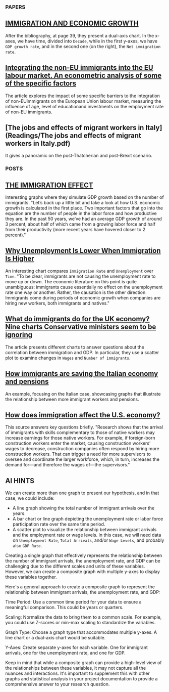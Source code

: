 ### PAPERS
## [IMMIGRATION AND ECONOMIC GROWTH](https://www.nber.org/system/files/working_papers/w25836/w25836.pdf)
After the bibliography, at page 39, they present a dual-axis chart. In the x-axes, we have time, divided into `Decade`, while in the first y-axes, we have `GDP growth rate`, and in the second one (on the right), the `Net immigration rate`.

## [Integrating the non-EU immigrants into the EU labour market. An econometric analysis of some of the specific factors](https://sciendo.com/article/10.2478/mmcks-2020-0021)
The article explores the impact of some specific barriers to the integration of non-EUimmigrants on the European Union labour market, measuring the influence of age, level of educationand investments on the employment rate of non-EU immigrants.

## [The jobs and effects of migrant workers in Italy](Readings/The jobs and effects of migrant workers in Italy.pdf)
It gives a panoramic on the post-Thatcherian and post-Brexit scenario.


### POSTS
## [THE IMMIGRATION EFFECT](https://projects.propublica.org/graphics/gdp#howitworks)
Interesting graphs where they simulate GDP growth based on the number of immigrants. "Let’s back up a little bit and take a look at how U.S. economic growth is calculated in the first place. Two important factors that go into the equation are the number of people in the labor force and how productive they are. In the past 50 years, we’ve had an average GDP growth of around 3 percent, about half of which came from a growing labor force and half from their productivity (more recent years have hovered closer to 2 percent)."

## [Why Unemployment Is Lower When Immigration Is Higher](https://www.cato.org/blog/why-unemployment-lower-when-immigration-higher)
An interesting chart compares `Immigration Rate` and `Unemployment` over `Time`. "To be clear, immigrants are not causing the unemployment rate to move up or down. The economic literature on this point is quite unambiguous: immigrants cause essentially no effect on the unemployment rate one way or another. Rather, the causation is the other direction. Immigrants come during periods of economic growth when companies are hiring new workers, both immigrants and natives."

## [What do immigrants do for the UK economy? Nine charts Conservative ministers seem to be ignoring](https://www.independent.co.uk/news/business/news/immigration-uk-economy-what-are-the-benefits-stats-theresa-may-amber-rudd-tory-conference-speeches-2016-a7346121.html)
The article presents different charts to answer questions about the correlation between immigration and GDP. In particular, they use a scatter plot to examine changes in `Wages` and `Number of immigrants`.

## [How immigrants are saving the Italian economy and pensions](https://openmigration.org/en/op-ed/how-immigrants-are-saving-the-italian-economy-and-pensions/)
An example, focusing on the Italian case, showcasing graphs that illustrate the relationship between more immigrant workers and pensions.

## [How does immigration affect the U.S. economy?](https://thesciencebehindit.org/how-does-immigration-affect-the-u-s-economy/)
This source answers key questions briefly. "Research shows that the arrival of immigrants with skills complementary to those of native workers may increase earnings for those native workers. For example, if foreign-born construction workers enter the market, causing construction workers’ wages to decrease, construction companies often respond by hiring more construction workers. That can trigger a need for more supervisors to oversee and coordinate the larger workforce, which, in turn, increases the demand for—and therefore the wages of—the supervisors."

## AI HINTS
We can create more than one graph to present our hypothesis, and in that case, we could include:
- A line graph showing the total number of immigrant arrivals over the years.
- A bar chart or line graph depicting the unemployment rate or labor force participation rate over the same time period.
- A scatter plot to visualize the relationship between immigrant arrivals and the employment rate or wage levels.
In this case, we will need data on `Unemployment Rate`, `Total Arrivals`, and/or `Wage Levels`, and probably also `GDP Rate`.

Creating a single graph that effectively represents the relationship between the number of immigrant arrivals, the unemployment rate, and GDP can be challenging due to the different scales and units of these variables. However, we can create a composite graph with multiple y-axes to display these variables together.

Here's a general approach to create a composite graph to represent the relationship between immigrant arrivals, the unemployment rate, and GDP:

Time Period: Use a common time period for your data to ensure a meaningful comparison. This could be years or quarters.

Scaling: Normalize the data to bring them to a common scale. For example, you could use Z-scores or min-max scaling to standardize the variables.

Graph Type: Choose a graph type that accommodates multiple y-axes. A line chart or a dual-axis chart would be suitable.

Y-Axes: Create separate y-axes for each variable. One for immigrant arrivals, one for the unemployment rate, and one for GDP.

Keep in mind that while a composite graph can provide a high-level view of the relationships between these variables, it may not capture all the nuances and interactions. It's important to supplement this with other graphs and statistical analysis in your project documentation to provide a comprehensive answer to your research question.


